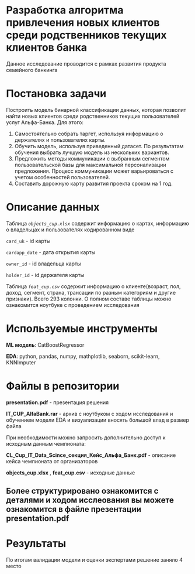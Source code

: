 # Разработка алгоритма привлечения новых клиентов среди родственников текущих клиентов банка

Данное исследование проводится с рамках развития продукта семейного банкинга

# Постановка задачи

Построить модель бинарной классификации данных, которая позволит
найти новых клиентов среди родственников текущих пользователей услуг
Альфа-Банка.
Для этого:
1. Самостоятельно собрать таргет, используя информацию о держателях
и пользователях карты.
2. Обучить модель, используя приведенный датасет. По результатам обучения выбрать лучшую модель из нескольких вариантов.
3. Предложить методы коммуникации с выбранным сегментом пользовательской базы для максимальной персонализации предложения.
Процесс коммуникации может варьироваться с учетом особенностей
пользователей.
4. Составить дорожную карту развития проекта сроком на 1 год.

# Описание данных

Таблица *`objects_cup.xlsx`* содержит информацию о картах, информацию о владельцах и пользователях кодированном виде

`card_uk` - id карты

`cardapp_date` - дата открытия карты

`owner_id` - id владельца карты

`holder_id` - id держателя карты

Таблица *`feat_cup.csv`* содержит информацию о клиенте(возраст, пол, доход, сегмент, страна, трансации по разным категориям и другие признаки). Всего 293 колонки. О полном составе таблицы можно ознакомится ноутбуке с проведением исследования


# Используемые инструменты

__ML модель__: CatBoostRegressor

__EDA__: python, pandas, numpy, mathplotlib, seaborn, scikit-learn, KNNImputer


# Файлы в репозитории

__presentation.pdf__ - презентация решения

__IT_CUP_AlfaBank.rar__ - архив с ноутбуком с ходом исследования и обучением модели
EDA и визуализации вносять большой влад в размер файла

При необходимости можно запросить дополнительно доступ к исходным данным чемпионата:

__CL_Cup_IT_Data_Scince_секция_Кейс_Альфа_Банк.pdf__ - описание кейса чемпионата от организаторов

__objects_cup.xlsx__ , __feat_cup.csv__ - исходные данные



## Более структурировано ознакомится с деталями и ходом исслеования вы можете ознакомится в файле презентации __presentation.pdf__

# Результаты

По итогам валидации модели и оценки экспертами решение заняло 4 место 


